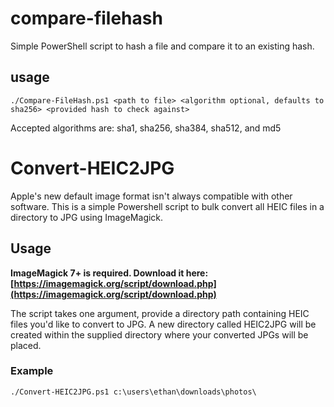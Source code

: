 # compare-filehash
Simple PowerShell script to hash a file and compare it to an existing hash.

## usage
```./Compare-FileHash.ps1 <path to file> <algorithm optional, defaults to sha256> <provided hash to check against>```

Accepted algorithms are: sha1, sha256, sha384, sha512, and md5

# Convert-HEIC2JPG
Apple's new default image format isn't always compatible with other software. This is a simple Powershell script to bulk convert all HEIC files in a directory to JPG using ImageMagick. 

## Usage

**ImageMagick 7+ is required. Download it here: [https://imagemagick.org/script/download.php](https://imagemagick.org/script/download.php)**

The script takes one argument, provide a directory path containing HEIC files you'd like to convert to JPG. A new directory called HEIC2JPG will be created within the supplied directory where your converted JPGs will be placed.

### Example

```
./Convert-HEIC2JPG.ps1 c:\users\ethan\downloads\photos\
```